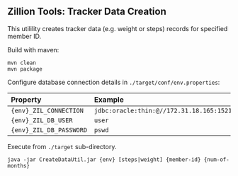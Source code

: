 ## Zillion Tools: Tracker Data Creation

This utilility creates tracker data (e.g. weight or steps) records for specified member ID.

Build with maven:

```
mvn clean
mvn package
```

Configure database connection details in `./target/conf/env.properties`:
    
| Property                | Example |
|:------------------------|:--------|
| `{env}_ZIL_CONNECTION`  | `jdbc:oracle:thin:@//172.31.18.165:1521/RADEV` |
| `{env}_ZIL_DB_USER`     | `user` |
| `{env}_ZIL_DB_PASSWORD` | `pswd` |

Execute from `./target` sub-directory.

```
java -jar CreateDataUtil.jar {env} [steps|weight] {member-id} {num-of-months}
```